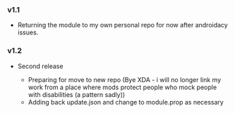### v1.1

- Returning the module to my own personal repo for now after androidacy issues. 

### v1.2

- Second release

    - Preparing for move to new repo (Bye XDA - i will no longer link my work from a place where mods protect people who mock people with disabilities (a pattern sadly))
    - Adding back update.json and change to module.prop as necessary
